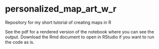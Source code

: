 # personalized_map_art_w_r
Repository for my short tutorial of creating maps in R 

See the pdf for a rendered version of the notebook where you can see the output. Download the Rmd document to open in RStudio if you want to run the code as is.
